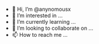 - 👋 Hi, I’m @anynomousx
- 👀 I’m interested in ...
- 🌱 I’m currently learning ...
- 💞️ I’m looking to collaborate on ...
- 📫 How to reach me ...

<!---
anynomousx/anynomousx is a ✨ special ✨ repository because its `README.md` (this file) appears on your GitHub profile.
You can click the Preview link to take a look at your changes.
--->
